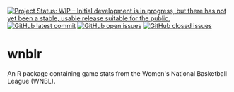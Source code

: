<a href="https://www.repostatus.org/#wip"><img src="https://www.repostatus.org/badges/latest/wip.svg" alt="Project Status: WIP – Initial development is in progress, but there has not yet been a stable, usable release suitable for the public." /></a> [![GitHub latest commit](https://img.shields.io/github/last-commit/jacquietran/wnblr)](https://github.com/badges/shields) [![GitHub open issues](https://img.shields.io/github/issues-raw/jacquietran/wnblr)](https://github.com/jacquietran/wnblr/issues) [![GitHub closed issues](https://img.shields.io/github/issues-closed-raw/jacquietran/wnblr)](https://github.com/jacquietran/wnblr/issues)

# wnblr
An R package containing game stats from the Women's National Basketball League (WNBL).
